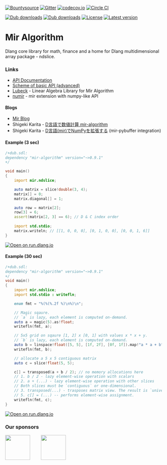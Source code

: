 [![Bountysource](https://www.bountysource.com/badge/team?team_id=145399&style=bounties_received)](https://www.bountysource.com/teams/libmir)
[![Gitter](https://img.shields.io/gitter/room/libmir/public.svg)](https://gitter.im/libmir/public)
[![codecov.io](https://codecov.io/github/libmir/mir-algorithm/coverage.svg?branch=master)](https://codecov.io/github/libmir/mir-algorithm?branch=master)
[![Circle CI](https://circleci.com/gh/libmir/mir-algorithm.svg?style=svg)](https://circleci.com/gh/libmir/mir-algorithm)

[![Dub downloads](https://img.shields.io/dub/dt/mir-algorithm.svg)](http://code.dlang.org/packages/mir-algorithm)
[![Dub downloads](https://img.shields.io/dub/dm/mir-algorithm.svg)](http://code.dlang.org/packages/mir-algorithm)
[![License](https://img.shields.io/dub/l/mir-algorithm.svg)](http://code.dlang.org/packages/mir-algorithm)
[![Latest version](https://img.shields.io/dub/v/mir-algorithm.svg)](http://code.dlang.org/packages/mir-algorithm)

Mir Algorithm
=============
Dlang core library for math, finance and a home for Dlang multidimensional array package - ndslice.

### Links
 - [API Documentation](http://docs.algorithm.dlang.io)
 - [Scheme of basic API (advanced)](https://rawgit.com/libmir/mir-algorithm/master/ndslice.svg)
 - [Lubeck](https://github.com/kaleidicassociates/lubeck) - Linear Algebra Library for Mir Algorithm
 - [numir](https://github.com/libmir/numir) - mir extension with numpy-like API

#### Blogs
  - [Mir Blog](http://blog.mir.dlang.io/)
  - Shigeki Karita - [D言語で数値計算 mir-algorithm](https://shigekikarita.github.io/blog/2017/09/22/026.html)
  - Shigeki Karita - [D言語(mir)でNumPyを拡張する](https://qiita.com/ShigekiKarita/items/af84b0ef864608ee1f21) (mir-pybuffer integration)

#### Example (3 sec)
```d
/+dub.sdl:
dependency "mir-algorithm" version="~>0.9.1"
+/

void main()
{
    import mir.ndslice;

    auto matrix = slice!double(3, 4);
    matrix[] = 0;
    matrix.diagonal[] = 1;

    auto row = matrix[2];
    row[3] = 6;
    assert(matrix[2, 3] == 6); // D & C index order
    
    import std.stdio;
    matrix.writeln; // [[1, 0, 0, 0], [0, 1, 0, 0], [0, 0, 1, 6]]
}
```

[![Open on run.dlang.io](https://img.shields.io/badge/run.dlang.io-open-blue.svg)](https://run.dlang.io/is/on6YTM)

#### Example (30 sec)
```d
/+dub.sdl:
dependency "mir-algorithm" version="~>0.9.1"
+/
void main()
{
    import mir.ndslice;
    import std.stdio : writefln;

    enum fmt = "%(%(%.2f %)\n%)\n";

    // Magic sqaure. 
    // `a` is lazy, each element is computed on-demand.
    auto a = magic(5).as!float;
    writefln(fmt, a);

    // 5x5 grid on sqaure [1, 2] x [0, 1] with values x * x + y. 
    // `b` is lazy, each element is computed on-demand.
    auto b = linspace!float([5, 5], [1f, 2f], [0f, 1f]).map!"a * a + b";
    writefln(fmt, b);

    // allocate a 5 x 5 contiguous matrix
    auto c = slice!float(5, 5);

    c[] = transposed(a + b / 2); // no memory allocations here
    // 1. b / 2 - lazy element-wise operation with scalars
    // 2. a + (...) - lazy element-wise operation with other slices
    // Both slices must be `contiguous` or one-dimensional.
    // 3. transposed(...) - trasposes matrix view. The result is `universal` (numpy-like) matrix.
    // 5. c[] = (...) -- performs element-wise assignment.
    writefln(fmt, c);
}
```

[![Open on run.dlang.io](https://img.shields.io/badge/run.dlang.io-open-blue.svg)](https://run.dlang.io/is/gSlbMb)

### Our sponsors

[<img src="https://raw.githubusercontent.com/libmir/mir-algorithm/master/images/symmetry.png" height="80" />](http://symmetryinvestments.com/) 	&nbsp; 	&nbsp;	&nbsp;	&nbsp;
[<img src="https://raw.githubusercontent.com/libmir/mir-algorithm/master/images/kaleidic.jpeg" height="80" />](https://github.com/kaleidicassociates)

